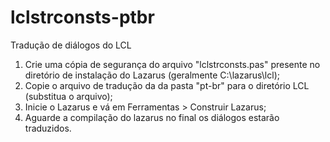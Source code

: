 # lclstrconsts-ptbr
Tradução de diálogos do LCL

1. Crie uma cópia de segurança do arquivo "lclstrconsts.pas" presente no diretório de instalação do Lazarus (geralmente C:\lazarus\lcl);
2. Copie o arquivo de tradução da da pasta "pt-br" para o diretório LCL (substitua o arquivo);
3. Inicie o Lazarus e vá em Ferramentas > Construir Lazarus;
4. Aguarde a compilação do lazarus no final os diálogos estarão traduzidos.
